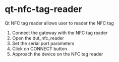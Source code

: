# qt-nfc-tag-reader
Qt NFC tag reader allows user to reader the NFC tag

1. Connect the gateway with the NFC tag reader  
2. Open the dut_nfc_reader  
3. Set the serial port parameters  
4. Click on CONNECT button  
5. Approach the device on the NFC tag reader  
